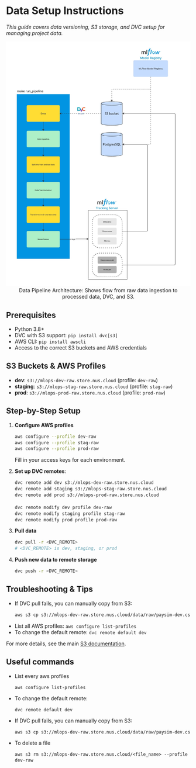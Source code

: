 # Data Setup Instructions

*This guide covers data versioning, S3 storage, and DVC setup for managing project data.*


<div align="center">
    <img src="../images/doc_data_pipeline.jpg" alt="Data Pipeline Architecture" width="600"/>
    <br>
    <span>Data Pipeline Architecture: Shows flow from raw data ingestion to processed data, DVC, and S3.</span>
</div>

## Prerequisites
- Python 3.8+
- DVC with S3 support: `pip install dvc[s3]`
- AWS CLI: `pip install awscli`
- Access to the correct S3 buckets and AWS credentials

## S3 Buckets & AWS Profiles
- **dev**: `s3://mlops-dev-raw.store.nus.cloud` (profile: `dev-raw`)
- **staging**: `s3://mlops-stag-raw.store.nus.cloud` (profile: `stag-raw`)
- **prod**: `s3://mlops-prod-raw.store.nus.cloud` (profile: `prod-raw`)

## Step-by-Step Setup

1. **Configure AWS profiles**
   ```sh
   aws configure --profile dev-raw
   aws configure --profile stag-raw
   aws configure --profile prod-raw
   ```
   Fill in your access keys for each environment.

2. **Set up DVC remotes**:
   ```sh
   dvc remote add dev s3://mlops-dev-raw.store.nus.cloud
   dvc remote add staging s3://mlops-stag-raw.store.nus.cloud
   dvc remote add prod s3://mlops-prod-raw.store.nus.cloud

   dvc remote modify dev profile dev-raw
   dvc remote modify staging profile stag-raw
   dvc remote modify prod profile prod-raw
   ```

3. **Pull data**
   ```sh
   dvc pull -r <DVC_REMOTE>
   # <DVC_REMOTE> is dev, staging, or prod
   ```

4. **Push new data to remote storage**
   ```sh
   dvc push -r <DVC_REMOTE>
   ```

## Troubleshooting & Tips
- If DVC pull fails, you can manually copy from S3:
  ```sh
  aws s3 cp s3://mlops-dev-raw.store.nus.cloud/data/raw/paysim-dev.csv data/raw/ --profile dev-raw
  ```
- List all AWS profiles: `aws configure list-profiles`
- To change the default remote: `dvc remote default dev`

For more details, see the main [S3 documentation](../s3.md).

## Useful commands
- List every aws profiles
   ```
   aws configure list-profiles
   ```
- To change the default remote: 
   ```
   dvc remote default dev
   ```
- If DVC pull fails, you can manually copy from S3:
  ```sh
  aws s3 cp s3://mlops-dev-raw.store.nus.cloud/data/raw/paysim-dev.csv data/raw/ --profile dev-raw
  ```
- To delete a file
   ```
   aws s3 rm s3://mlops-dev-raw.store.nus.cloud/<file_name> --profile dev-raw
   ```